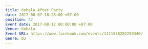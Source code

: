 ```yaml
---
title: Kobala After Party
date: 2017-08-07 18:28:00 +07:00
position: 47
Event date: 2017-08-12 00:00:00 +07:00
Venue: Kobala
Event URL: https://www.facebook.com/events/1411558282259340/
Genre: DJ
---
```


